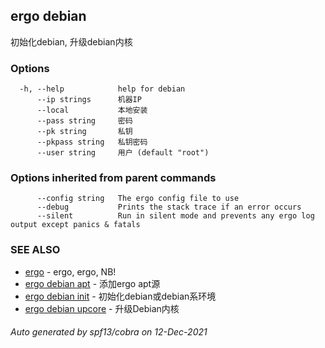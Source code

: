 ## ergo debian

初始化debian, 升级debian内核

### Options

```
  -h, --help            help for debian
      --ip strings      机器IP
      --local           本地安装
      --pass string     密码
      --pk string       私钥
      --pkpass string   私钥密码
      --user string     用户 (default "root")
```

### Options inherited from parent commands

```
      --config string   The ergo config file to use
      --debug           Prints the stack trace if an error occurs
      --silent          Run in silent mode and prevents any ergo log output except panics & fatals
```

### SEE ALSO

* [ergo](ergo.md)	 - ergo, ergo, NB!
* [ergo debian apt](ergo_debian_apt.md)	 - 添加ergo apt源
* [ergo debian init](ergo_debian_init.md)	 - 初始化debian或debian系环境
* [ergo debian upcore](ergo_debian_upcore.md)	 - 升级Debian内核

###### Auto generated by spf13/cobra on 12-Dec-2021

